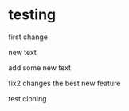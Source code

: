 # testing

first change

new text

add some new text

fix2 changes
the best new feature

test cloning
